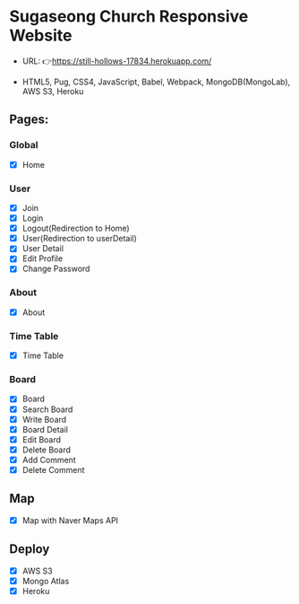 # Sugaseong Church Responsive Website

- URL: 👉https://still-hollows-17834.herokuapp.com/

- HTML5, Pug, CSS4, JavaScript, Babel, Webpack, MongoDB(MongoLab), AWS S3, Heroku

## Pages:

### Global

- [x] Home

### User

- [x] Join
- [x] Login
- [x] Logout(Redirection to Home)
- [x] User(Redirection to userDetail)
- [x] User Detail
- [x] Edit Profile
- [x] Change Password

### About

- [x] About

### Time Table

- [x] Time Table

### Board

- [x] Board
- [x] Search Board
- [x] Write Board
- [x] Board Detail
- [x] Edit Board
- [x] Delete Board
- [x] Add Comment
- [x] Delete Comment

## Map

- [x] Map with Naver Maps API

## Deploy

- [x] AWS S3
- [x] Mongo Atlas
- [x] Heroku
